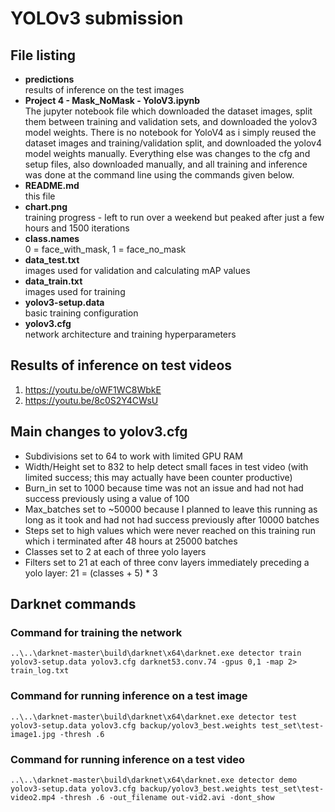# YOLOv3 submission

## File listing
- **predictions**  
  results of inference on the test images
- **Project 4 - Mask_NoMask - YoloV3.ipynb**  
  The jupyter notebook file which downloaded the dataset images, split them between training and validation sets, and downloaded the yolov3 model weights. There is no notebook for YoloV4 as i simply reused the dataset images and training/validation split, and downloaded the yolov4 model weights manually. Everything else was changes to the cfg and setup files, also downloaded manually, and all training and inference was done at the command line using the commands given below.
- **README.md**  
  this file
- **chart.png**  
  training progress - left to run over a weekend but peaked after just a few hours and 1500 iterations
- **class.names**      
  0 = face_with_mask, 1 = face_no_mask
- **data_test.txt**  
  images used for validation and calculating mAP values
- **data_train.txt**  
  images used for training
- **yolov3-setup.data**  
  basic training configuration
- **yolov3.cfg**  
  network architecture and training hyperparameters

  
## Results of inference on test videos
1. <https://youtu.be/oWF1WC8WbkE>
2. <https://youtu.be/8c0S2Y4CWsU>

## Main changes to yolov3.cfg
- Subdivisions set to 64 to work with limited GPU RAM  
- Width/Height set to 832 to help detect small faces in test video (with limited success; this may actually have been counter productive)
- Burn_in set to 1000 because time was not an issue and had not had success previously using a value of 100
- Max_batches set to ~50000 because I planned to leave this running as long as it took and had not had success previously after 10000 batches
- Steps set to high values which were never reached on this training run which i terminated after 48 hours at 25000 batches
- Classes set to 2 at each of three yolo layers
- Filters set to 21 at each of three conv layers immediately preceding a yolo layer: 21 = (classes + 5) * 3

## Darknet commands
### Command for training the network
    ..\..\darknet-master\build\darknet\x64\darknet.exe detector train yolov3-setup.data yolov3.cfg darknet53.conv.74 -gpus 0,1 -map 2> train_log.txt

### Command for running inference on a test image
    ..\..\darknet-master\build\darknet\x64\darknet.exe detector test yolov3-setup.data yolov3.cfg backup/yolov3_best.weights test_set\test-image1.jpg -thresh .6

### Command for running inference on a test video
    ..\..\darknet-master\build\darknet\x64\darknet.exe detector demo yolov3-setup.data yolov3.cfg backup/yolov3_best.weights test_set\test-video2.mp4 -thresh .6 -out_filename out-vid2.avi -dont_show
